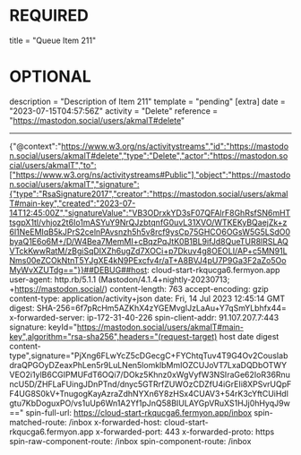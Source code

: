 
# REQUIRED
title = "Queue Item 211"
# OPTIONAL
description = "Description of Item 211"
template = "pending"
[extra]
date = "2023-07-15T04:57:56Z"
activity = "Delete"
reference = "https://mastodon.social/users/akmalT#delete"

---
{"@context":"https://www.w3.org/ns/activitystreams","id":"https://mastodon.social/users/akmalT#delete","type":"Delete","actor":"https://mastodon.social/users/akmalT","to":["https://www.w3.org/ns/activitystreams#Public"],"object":"https://mastodon.social/users/akmalT","signature":{"type":"RsaSignature2017","creator":"https://mastodon.social/users/akmalT#main-key","created":"2023-07-14T12:45:00Z","signatureValue":"VB3ODrxkYD3sF07QFAlrF8GhRsfSN6mHTtsgpX1tl/vhjoz2t6Io1mASYuY9NrQJzbtqnfG0uvL31XVO/WTKEKyBQaejZk+z6l1NeEMIqB5kJPrS2celnPAvsnzh5h5v8rcf9ysCp75GHCO6OGsW5G5LSdO0byaQ1E6o6M+/D/W4Bea7MemMI+cBqzPqJtK0B1BL9ifJd8QueTUR8lRSLAQVTckKwwRatM/zBgiSqDIXZh6ugZd7XOCi+p7Dkuv4g8OEOLI/AP+c5MN91LNms00eZCOkNtnT5YJgXE4kN9PExcfv4r/aT+A8BVJ4pU7P9Ga3F2aZo5OoMyWvXZUTdg=="}}##DEBUG##host: cloud-start-rkqucga6.fermyon.app
user-agent: http.rb/5.1.1 (Mastodon/4.1.4+nightly-20230713; +https://mastodon.social/)
content-length: 763
accept-encoding: gzip
content-type: application/activity+json
date: Fri, 14 Jul 2023 12:45:14 GMT
digest: SHA-256=6f7pRcHm5AZKhX4zYGEMvgIJzLaAu+Y7qSmYLbhfx44=
x-forwarded-server: ip-172-31-40-226
spin-client-addr: 91.107.207.7:443
signature: keyId="https://mastodon.social/users/akmalT#main-key",algorithm="rsa-sha256",headers="(request-target) host date digest content-type",signature="PjXng6FLwYcZ5cDGecgC+FYChtqTuv4T9G4Ov2CousIabdraQPGOyDZeaxPhLen5r9LuLNen5lomklbMmIOZCUJoVT7LxaDQDbOTWYVEO2i1ylB6CGIPMUFdT6OQi7/DOkz5Khnz0xWgVyfW3NSIraGe62IoR36RnuncU5D/ZHFLaFUingJDnPTnd/dnyc5GTRrfZUWOzCDZfU4iGrEIi8XPSvrUQpFF4UG8S0kV+TnugogKayAzraZdhNYXn6Y8zHSx4CUAV3+54rK3cYftCUiHdlgtu7KbDoguxPO/vs1uUp6Wn1A2Yf1pJnQ58BIULAYGpVRuXS1HJj0hHyqJ9w=="
spin-full-url: https://cloud-start-rkqucga6.fermyon.app/inbox
spin-matched-route: /inbox
x-forwarded-host: cloud-start-rkqucga6.fermyon.app
x-forwarded-port: 443
x-forwarded-proto: https
spin-raw-component-route: /inbox
spin-component-route: /inbox

